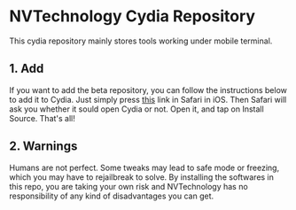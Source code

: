 # NVTechnology Cydia Repository
This cydia repository mainly stores tools working under mobile terminal.

## 1. Add
If you want to add the beta repository, you can follow the instructions below to add it to Cydia.
Just simply press [this](cydia://url/https://cydia.saurik.com/api/share#?source=https://nvtechkorea.github.io/cydia) link in Safari in iOS. Then Safari will ask you whether it sould open Cydia or not. Open it, and tap on Install Source. That's all!

## 2. Warnings
Humans are not perfect. Some tweaks may lead to safe mode or freezing, which you may have to rejailbreak to solve. By installing the softwares in this repo, you are taking your own risk and NVTechnology has no responsibility of any kind of disadvantages you can get.

